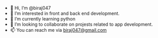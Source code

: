 - 👋 Hi, I’m @biraj047
- 👀 I’m interested in front and back end development.
- 🌱 I’m currently learning python 
- 💞️ I’m looking to collaborate on projests related to app development.
- 📫 You can reach me via biraj047@gmail.com

<!---
biraj047/biraj047 is a ✨ special ✨ repository because its `README.md` (this file) appears on your GitHub profile.
You can click the Preview link to take a look at your changes.
--->
